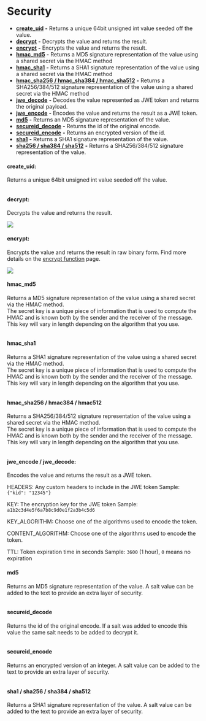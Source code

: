 # Security

* [**create\_uid**](security.md#create_uid-1) **-** Returns a unique 64bit unsigned int value seeded off the value.
* [**decrypt**](security.md#decrypt) **-** Decrypts the value and returns the result.
* [**encrypt**](security.md#encrypt) **-** Encrypts the value and returns the result.
* [**hmac\_md5**](security.md#hmac_md5) **-** Returns a MD5 signature representation of the value using a shared secret via the HMAC method
* [**hmac\_sha1**](security.md#hmac_sha1) **-** Returns a SHA1 signature representation of the value using a shared secret via the HMAC method
* [**hmac\_sha256**](security.md#hmac_sha256)[ **/ hmac\_sha384 / hmac\_sha512**](security.md#hmac_sha256) **-** Returns a SHA256/384/512 signature representation of the value using a shared secret via the HMAC method
* [**jwe\_decode**](security.md#jwe_encode-jwe_decode) **-** Decodes the value represented as JWE token and returns the original payload.
* [**jwe\_encode**](security.md#jwe_encode-jwe_decode) **-** Encodes the value and returns the result as a JWE token.
* [**md5**](security.md#md5) **-** Returns an MD5 signature representation of the value.
* [**secureid\_decode**](security.md#secureid_decode) **-** Returns the id of the original encode.
* [**secureid\_encode**](security.md#secureid_encode) **-** Returns an encrypted version of the id.
* [**sha1**](security.md#sha1-sha256-sha384-sha512) **-** Returns a SHA1 signature representation of the value.
* [**sha256 / sha384 / sha512**](security.md#sha1-sha256-sha384-sha512) **-** Returns a SHA256/384/512 signature representation of the value.

#### create\_uid:

Returns a unique 64bit unsigned int value seeded off the value.

<figure><img src="../../.gitbook/assets/CleanShot 2025-02-06 at 11.09.41.png" alt=""><figcaption></figcaption></figure>

#### decrypt:

Decrypts the value and returns the result.

![](<../../.gitbook/assets/CleanShot 2022-02-22 at 15.26.55.png>)

#### encrypt:

Encrypts the value and returns the result in raw binary form. Find more details on the [encrypt function](broken-reference) page.

![](<../../.gitbook/assets/CleanShot 2022-02-22 at 15.23.02.png>)



#### hmac\_md5

Returns a MD5 signature representation of the value using a shared secret via the HMAC method.\
The secret key is a unique piece of information that is used to compute the HMAC and is known both by the sender and the receiver of the message. This key will vary in length depending on the algorithm that you use.

<figure><img src="../../.gitbook/assets/CleanShot 2025-02-06 at 11.13.17.png" alt=""><figcaption></figcaption></figure>



#### hmac\_sha1

Returns a SHA1 signature representation of the value using a shared secret via the HMAC method.\
The secret key is a unique piece of information that is used to compute the HMAC and is known both by the sender and the receiver of the message. This key will vary in length depending on the algorithm that you use.

<figure><img src="../../.gitbook/assets/CleanShot 2025-02-06 at 11.14.05.png" alt=""><figcaption></figcaption></figure>

#### hmac\_sha256 / hmac384 / hmac512

Returns a SHA256/384/512 signature representation of the value using a shared secret via the HMAC method.\
The secret key is a unique piece of information that is used to compute the HMAC and is known both by the sender and the receiver of the message. This key will vary in length depending on the algorithm that you use.

<figure><img src="../../.gitbook/assets/CleanShot 2025-02-06 at 11.14.55.png" alt=""><figcaption></figcaption></figure>

#### jwe\_encode / jwe\_decode:

Encodes the value and returns the result as a JWE token.

HEADERS: Any custom headers to include in the JWE token Sample: `{"kid": "12345"}`

KEY: The encryption key for the JWE token Sample: `a1b2c3d4e5f6a7b8c9d0e1f2a3b4c5d6`

KEY\_ALGORITHM: Choose one of the algorithms used to encode the token.

CONTENT\_ALGORITHM: Choose one of the algorithms used to encode the token.

TTL: Token expiration time in seconds Sample: `3600` (1 hour), `0` means no expiration



#### md5

Returns an MD5 signature representation of the value. A salt value can be added to the text to provide an extra layer of security.

<figure><img src="../../.gitbook/assets/CleanShot 2025-02-06 at 11.22.06.png" alt=""><figcaption></figcaption></figure>

#### secureid\_decode

Returns the id of the original encode. If a salt was added to encode this value the same salt needs to be added to decrypt it.

<figure><img src="../../.gitbook/assets/CleanShot 2025-02-06 at 11.21.36.png" alt=""><figcaption></figcaption></figure>

#### secureid\_encode

Returns an encrypted version of an integer. A salt value can be added to the text to provide an extra layer of security.

<figure><img src="../../.gitbook/assets/CleanShot 2025-02-06 at 11.20.57.png" alt=""><figcaption></figcaption></figure>

#### sha1 / sha256 / sha384 / sha512

Returns a SHA1 signature representation of the value. A salt value can be added to the text to provide an extra layer of security.

<figure><img src="../../.gitbook/assets/CleanShot 2025-02-06 at 11.19.46.png" alt=""><figcaption></figcaption></figure>

